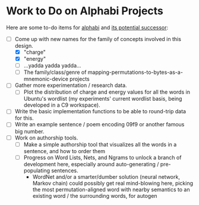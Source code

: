 # Work to Do on Alphabi Projects

Here are some to-do items for [alphabi](n4ptf-q8bq9-4t8wp-km6nr-wnary) and [its potential successor](nzrpw-ebc0c-84amk-8xe90-d5jrn):

- [ ] Come up with new names for the family of concepts involved in this design.
  - [x] "charge"
  - [x] "energy"
  - [ ] ...yadda yadda yadda...
  - [ ] The family/class/genre of mapping-permutations-to-bytes-as-a-mnemonic-device projects
- [ ] Gather more experimentation / research data.
  - [ ] Plot the distribution of charge and energy values for all the words in Ubuntu's wordlist (my experiments' current wordlist basis, being developed in a C9 workspace).
- [ ] Write the basic implementation functions to be able to round-trip data for this.
- [ ] Write an example sentence / poem encoding 09f9 or another famous big number.
- [ ] Work on authorship tools.
  - [ ] Make a simple authorship tool that visualizes all the words in a sentence, and how to order them
  - [ ] Progress on Word Lists, Nets, and Ngrams to unlock a branch of development here, especially around auto-generating / pre-populating sentences.
    -  WordNet and/or a smarter/dumber solution (neural network, Markov chain) could possibly get real mind-blowing here, picking the most permutation-aligned word with nearby semantics to an existing word / the surrounding words, for autogen
